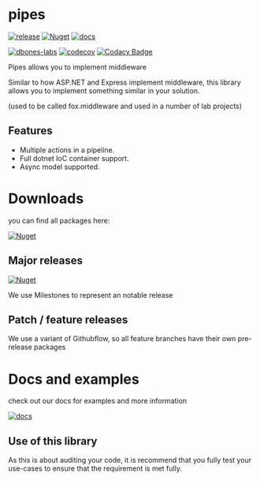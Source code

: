 # pipes

[![release](https://img.shields.io/github/v/release/dbones-labs/pipes?logo=nuget)](https://github.com/dbones-labs/pipes/releases) [![Nuget](https://img.shields.io/badge/nuget-pipes-blue)](https://github.com/orgs/dbones-labs/packages?repo_name=pipes)
[![docs](https://img.shields.io/badge/docs-pipes-blue)](https://dbones-labs.github.io/pipes/)

[![dbones-labs](https://circleci.com/gh/dbones-labs/pipes.svg?style=shield)](https://app.circleci.com/pipelines/github/dbones-labs/pipes) 
[![codecov](https://codecov.io/gh/dbones-labs/pipes/branch/master/graph/badge.svg?token=0AE8TL5PR3)](undefined)
[![Codacy Badge](https://app.codacy.com/project/badge/Grade/fd426474c7b84cd7b8cd2f47d9d8eeb9)](https://www.codacy.com/gh/dbones-labs/pipes/dashboard?utm_source=github.com&amp;utm_medium=referral&amp;utm_content=dbones-labs/pipes&amp;utm_campaign=Badge_Grade)


Pipes allows you to implement middleware

Similar to how  ASP.NET and Express implement middleware, this library allows you to implement something similar in your solution.

(used to be called fox.middleware and used in a number of lab projects)

## Features

- Multiple actions in a pipeline.
- Full dotnet IoC container support.
- Async model supported.

# Downloads

you can find all packages here:

[![Nuget](https://img.shields.io/badge/nuget-pipes-blue)](https://github.com/orgs/dbones-labs/packages?repo_name=pipes)


## Major releases

[![Nuget](https://img.shields.io/github/v/release/dbones-labs/pipes?logo=nuget)](https://github.com/dbones-labs/pipes/releases)

We use Milestones to represent an notable release


## Patch / feature releases

We use a variant of Githubflow, so all feature branches have their own pre-release packages



# Docs and examples

check out our docs for examples and more information

[![docs](https://img.shields.io/badge/docs-pipes-blue)](https://dbones-labs.github.io/pipes/)

## Use of this library

As this is about auditing your code, it is recommend that you fully test your use-cases to ensure that the requirement is met fully.
